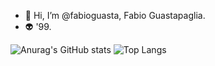 - 👋 Hi, I’m @fabioguasta, Fabio Guastapaglia. 
- 👽 '99.

<span>
 
![Anurag's GitHub stats](https://github-readme-stats.vercel.app/api?username=fabioguasta&show_icons=true&theme=tokyonight&hide_rank=true)
 </span>
 ![Top Langs](https://github-readme-stats.vercel.app/api/top-langs/?username=fabioguasta&theme=tokyonight)</span>
</p>
